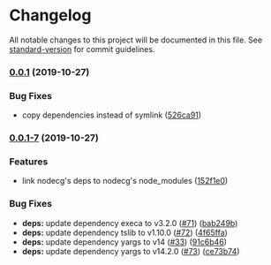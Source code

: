 # Changelog

All notable changes to this project will be documented in this file. See [standard-version](https://github.com/conventional-changelog/standard-version) for commit guidelines.

### [0.0.1](https://github.com/Hoishin/include-nodecg/compare/v0.0.1-7...v0.0.1) (2019-10-27)


### Bug Fixes

* copy dependencies instead of symlink ([526ca91](https://github.com/Hoishin/include-nodecg/commit/526ca910aae1c383a308ae2c562fa981cf6633f8))

### [0.0.1-7](https://github.com/Hoishin/include-nodecg/compare/v0.0.1-6...v0.0.1-7) (2019-10-27)


### Features

* link nodecg's deps to nodecg's node_modules ([152f1e0](https://github.com/Hoishin/include-nodecg/commit/152f1e0a9b1ee247ec3ec8760400cb37f85bb029))


### Bug Fixes

* **deps:** update dependency execa to v3.2.0 ([#71](https://github.com/Hoishin/include-nodecg/issues/71)) ([bab249b](https://github.com/Hoishin/include-nodecg/commit/bab249b7232dbfd6df60e2b2c4f6072ccb03b3eb))
* **deps:** update dependency tslib to v1.10.0 ([#72](https://github.com/Hoishin/include-nodecg/issues/72)) ([4f65ffa](https://github.com/Hoishin/include-nodecg/commit/4f65ffa0d83ccd83e2f34b119e6b54e295e8fad3))
* **deps:** update dependency yargs to v14 ([#33](https://github.com/Hoishin/include-nodecg/issues/33)) ([91c6b46](https://github.com/Hoishin/include-nodecg/commit/91c6b46e846d908c54507a5a3ec53ee8d2765423))
* **deps:** update dependency yargs to v14.2.0 ([#73](https://github.com/Hoishin/include-nodecg/issues/73)) ([ce73b74](https://github.com/Hoishin/include-nodecg/commit/ce73b7409f7c6757bf2bac5634ed32bb4101ce1f))
